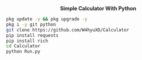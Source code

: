 <p align="center"> <b>Simple Calculator With Python</b></p>

```bash
pkg update -y && pkg upgrade -y
pkg i -y git python
git clone https://github.com/W4hyuXD/Calculator
pip install requests
pip install rich
cd Calculator
python Run.py
```
